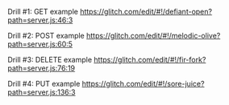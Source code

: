 Drill #1: GET example
https://glitch.com/edit/#!/defiant-open?path=server.js:46:3

Drill #2: POST example
https://glitch.com/edit/#!/melodic-olive?path=server.js:60:5

Drill #3: DELETE example
https://glitch.com/edit/#!/fir-fork?path=server.js:76:19

Drill #4: PUT example
https://glitch.com/edit/#!/sore-juice?path=server.js:136:3
